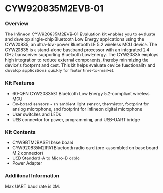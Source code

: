 # CYW920835M2EVB-01

### Overview

The Infineon CYW920835M2EVB-01 Evaluation kit enables you to evaluate and develop single-chip Bluetooth Low Energy applications using the CYW20835, an ultra-low-power Bluetooth LE 5.2 wireless MCU device. The CYW20835 is a stand-alone baseband processor with an integrated 2.4 GHz transceiver supporting Bluetooth Low Energy. The CYW20835 employs high integration to reduce external components, thereby minimizing the device's footprint and cost. This kit helps evaluate device functionality and develop applications quickly for faster time-to-market.

### Kit Features

* 60-QFN CYW20835B1 Bluetooth Low Energy 5.2-compliant wireless MCU
* On-board sensors - an ambient light sensor, thermistor, footprint for analog microphone, and footprint for Infineon digital microphone
* User switches and LEDs
* USB connector for power, programming, and USB-UART bridge

### Kit Contents

* CYW9BTM2BASE1 base board
* CYW920835M2IPA1 Bluetooth radio card (pre-assembled on base board M.2 connector)
* USB Standard-A to Micro-B cable
* Power Adapter

### Additional Information

Max UART baud rate is 3M.
